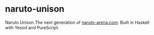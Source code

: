 # naruto-unison
Naruto Unison
The next generation of [naruto-arena.com](http://naruto-arena.com). Built in Haskell with Yesod and PureScript.
